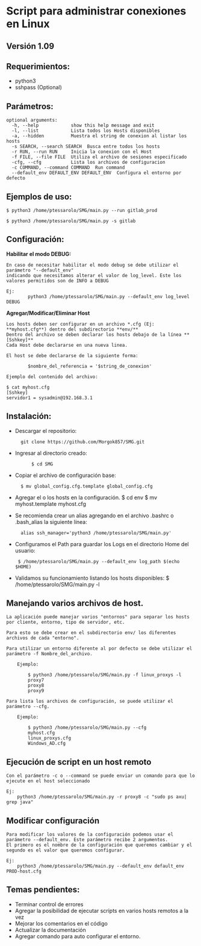 # Script para administrar conexiones en Linux

## Versión 1.09

## Requerimientos:
- python3
- sshpass (Optional)
        
## Parámetros:

	optional arguments:
	  -h, --help            show this help message and exit
	  -l, --list            Lista todos los Hosts disponibles
	  -a, --hidden          Muestra el string de conexion al listar los hosts
	  -s SEARCH, --search SEARCH  Busca entre todos los hosts
	  -r RUN, --run RUN     Inicia la conexion con el Host
	  -f FILE, --file FILE  Utiliza el archivo de sesiones especificado
	  -cfg, --cfg           Lista los archivos de configuracion
	  -c COMMAND, --command COMMAND  Run command
  	  --default_env DEFAULT_ENV DEFAULT_ENV  Configura el entorno por defecto


## Ejemplos de uso:
    
	$ python3 /home/ptessarolo/SMG/main.py --run gitlab_prod
    
	$ python3 /home/ptessarolo/SMG/main.py -s gitlab


## Configuración:
**Habilitar el modo DEBUG:**
	
	En caso de necesitar habilitar el modo debug se debe utilizar el parámetro "--default_env" 
	indicando que necesitamos alterar el valor de log_level. Este los valores permitidos son de INFO a DEBUG

    Ej: 
            python3 /home/ptessarolo/SMG/main.py --default_env log_level DEBUG
    
    
**Agregar/Modificar/Eliminar Host**
	
	Los hosts deben ser configurar en un archivo *.cfg (Ej: **myhost.cfg**) dentro del subdirectorio **env/**
	Dentro del archivo se deben declarar los hosts debajo de la línea **[Sshkey]**
	Cada Host debe declararse en una nueva linea.
	
	El host se debe declararse de la siguiente forma:
		
			$nombre_del_referencia = '$string_de_conexion'
	
	Ejemplo del contenido del archivo:
	
	$ cat myhost.cfg
	[Sshkey]
	servidor1 = sysadmin@192.168.3.1
	
## Instalación:
- Descargar el repositorio: 

	    git clone https://github.com/Morgok857/SMG.git

- Ingresar al directorio creado:
		
    	    $ cd SMG

- Copiar el archivo de configuración base:
	
	    $ mv global_config.cfg.template global_config.cfg
	
- Agregar el o los hosts en la configuración.
	    $ cd env
	    $ mv myhost.template myhost.cfg 
	
- Se recomienda crear un alias agregando en el archivo .bashrc o .bash_alias la siguiente línea:

	    alias ssh_manager='python3 /home/ptessarolo/SMG/main.py'

- Configuramos el Path para guardar los Logs en el directorio Home del usuario:
		
	   $ /home/ptessarolo/SMG/main.py --default_env log_path $(echo $HOME)

- Validamos su funcionamiento listando los hosts disponibles:
	   $ /home/ptessarolo/SMG/main.py -l

## Manejando varios archivos de host.
	
	La aplicación puede manejar varios "entornos" para separar los hosts por cliente, entorno, tipo de servidor, etc.

	Para esto se debe crear en el subdirectorio env/ los diferentes archivos de cada "entorno".

	Para utilizar un entorno diferente al por defecto se debe utilizar el parámetro -f Nombre_del_archivo.
		
		Ejemplo:
	
			$ python3 /home/ptessarolo/SMG/main.py -f linux_proxys -l
			proxy7
			proxy8
			proxy9
    
    Para lista los archivos de configuración, se puede utilizar el parámetro --cfg.
        
        Ejemplo:
        
            $ python3 /home/ptessarolo/SMG/main.py --cfg
            myhost.cfg
            linux_proxys.cfg
            Windows_AD.cfg
            
## Ejecución de script en un host remoto
	Con el parámetro -c o --command se puede enviar un comando para que lo ejecute en el host seleccionado

	Ej:
		python3 /home/ptessarolo/SMG/main.py -r proxy8 -c "sudo ps axu| grep java"

## Modificar configuración

	Para modificar los valores de la configuración podemos usar el parámetro --default_env. Este parámetro recibe 2 argumentos. 
	El primero es el nombre de la configuración que queremos cambiar y el segundo es el valor que queremos configurar.

	Ej:
		python3 /home/ptessarolo/SMG/main.py --default_env default_env PROD-host.cfg


## Temas pendientes:
- Terminar control de errores
- Agregar la posibilidad de ejecutar scripts en varios hosts remotos a la vez
- Mejorar los comentarios en el código
- Actualizar la documentación
- Agregar comando para auto configurar el entorno.
    
